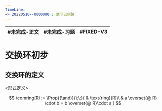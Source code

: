 ```yaml
---
TimeLine: 
=> 20220510--0000000 : 章节已创建
---
```

| #未完成-正文 | #未完成-习题 | #FIXED-V3 |
| ------------ | ------------ | --------- |

# 交换环初步

## 交换环的定义

\<形式定义\>

$$
\comring(R) := \Prop{(\and)}{\;\;}{
    & \text{ring}(R)\\
    & a \overset{@ R} \cdot b = b \overset{@ R}\cdot a 
}
$$
